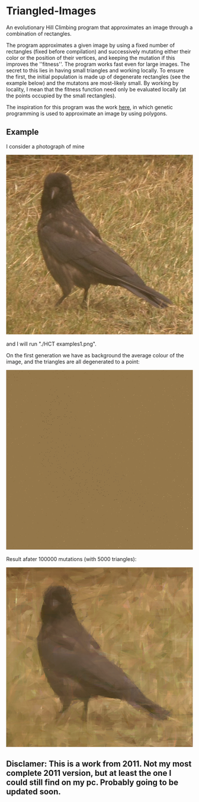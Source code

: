 # Triangled-Images
An evolutionary Hill Climbing program that approximates an image through a combination of rectangles.

The program approximates a given image by using a fixed number of rectangles (fixed before compilation)
and successively mutating either their color or the position of their vertices, and keeping the mutation
if this improves the ''fitness''. The program works fast
even for large images. The secret to this lies in having small triangles and working locally. To ensure
the first, the initial population is made up of degenerate rectangles (see the example below) and the
mutatons are most-likely small. By working by locality, I mean that the fitness function need only
be evaluated locally (at the points occupied by the small rectangles). 

The inspiration for this program was the work [here](http://rogeralsing.com/2008/12/07/genetic-programming-evolution-of-mona-lisa/), in which genetic programming is used to approximate an image by using polygons.  

## Example

I consider a photograph of mine

![Original image](Example/examples1.png)

and I will run "./HCT examples1.png".


On the first generation we have as background the average colour of the image, and the triangles
are all degenerated to a point:

![First generation](Example/out0.png)

Result afater 100000 mutations (with 5000 triangles):

![After 100000 mutations](Example/out100000.png)




## Disclamer: This is a work from 2011. Not my most complete 2011 version, but at least the one I could still find on my pc. Probably going to be updated soon.
